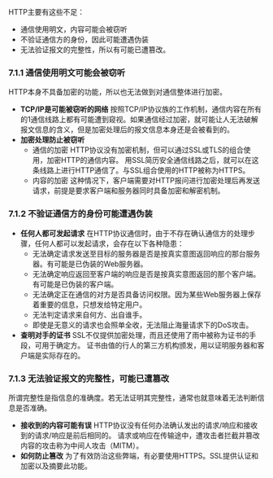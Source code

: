 HTTP主要有这些不足：
* 通信使用明文，内容可能会被窃听
* 不验证通信方的身份，因此可能遭遇伪装
* 无法验证报文的完整性，所以有可能已遭篡改。

### 7.1.1 通信使用明文可能会被窃听
HTTP本身不具备加密的功能，所以也无法做到对通信整体进行加密。

* **TCP/IP是可能被窃听的网络**
  按照TCP/IP协议族的工作机制，通信内容在所有的1通信线路上都有可能遭到窥视。如果通信经过加密，就可能让人无法破解报文信息的含义，但是加密处理后的报文信息本身还是会被看到的。
* **加密处理防止被窃听**
  * 通信的加密
    HTTP协议没有加密机制，但可以通过SSL或TLS的组合使用，加密HTTP的通信内容。
    用SSL简历安全通信线路之后，就可以在这条线路上进行HTTP通信了。与SSL组合使用的HTTP被称为HTTPS。
  * 内容的加密
    这种情况下，客户端需要对HTTP报问进行加密处理后再发送请求，前提是要求客户端和服务器同时具备加密和解密机制。

### 7.1.2 不验证通信方的身份可能遭遇伪装
* **任何人都可发起请求**
  在HTTP协议通信时，由于不存在确认通信方的处理步骤，任何人都可以发起请求，会存在以下各种隐患：
  * 无法确定请求发送至目标的服务器是否是按真实意图返回响应的那台服务器。有可能是已伪装的Web服务器。
  * 无法确定响应返回至客户端的响应是否是按真实意图返回的那个客户端。有可能是已伪装的客户端。
  * 无法确定正在通信的对方是否具备访问权限。因为某些Web服务器上保存着重要的信息，只想发给特定用户。
  * 无法判定请求来自何方、出自谁手。
  * 即使是无意义的请求也会照单全收，无法阻止海量请求下的DoS攻击。
* **查明对手的证书**
  SSL不仅提供加密处理，而且还使用了雨中被称为证书的手段，可用于确定方。
  证书由值的行人的第三方机构颁发，用以证明服务器和客户端是实际存在的。

### 7.1.3 无法验证报文的完整性，可能已遭篡改
所谓完整性是指信息的准确度。若无法证明其完整性，通常也就意味着无法判断信息是否准确。
* **接收到的内容可能有误**
  HTTP协议没有任何办法确认发出的请求/响应和接收到的请求/响应是前后相同的。
  请求或响应在传输途中，遭攻击者拦截并篡改内容的攻击称为中间人攻击（MITM）。
* **如何防止篡改**
  为了有效防治这些弊端，有必要使用HTTPS。SSL提供认证和加密以及摘要此功能。